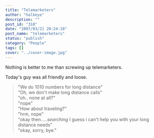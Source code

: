 ```yaml
---
title: "Telemarketers"
author: "halkeye"
description: ""
post_id: "318"
date: "2007/03/21 20:24:10"
post_name: "telemarketers"
status: "publish"
category: "People"
tags: []
cover: "../cover-image.jpg"
---
```


Nothing is better to me than screwing up telemarketers.

Today's guy was all friendly and loose.

> "We do 1010 numbers for long distance"  
> "Oh, we don't make long distance calls"  
> "oh.. none at all?"  
> "nope"  
> "How about traveling?"  
> "hrm, nope"  
> "okay then.....*searching* I guess i can't help you with your long distance needs"  
> "okay, sorry, bye."  
